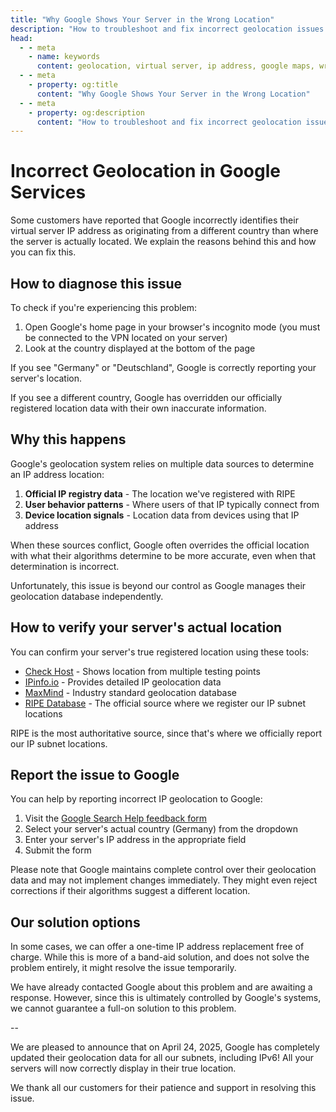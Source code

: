 ```yaml
---
title: "Why Google Shows Your Server in the Wrong Location"
description: "How to troubleshoot and fix incorrect geolocation issues with Google showing your server in the wrong country."
head:
  - - meta
    - name: keywords
      content: geolocation, virtual server, ip address, google maps, wrong location, server management
  - - meta
    - property: og:title
      content: "Why Google Shows Your Server in the Wrong Location"
  - - meta
    - property: og:description
      content: "How to troubleshoot and fix incorrect geolocation issues with Google showing your server in the wrong country."
---
```


# Incorrect Geolocation in Google Services

Some customers have reported that Google incorrectly identifies their virtual server IP address as originating from a different country than where the server is actually located. We explain the reasons behind this and how you can fix this.

## How to diagnose this issue

To check if you're experiencing this problem:

1. Open Google's home page in your browser's incognito mode (you must be connected to the VPN located on your server)
2. Look at the country displayed at the bottom of the page

If you see "Germany" or "Deutschland", Google is correctly reporting your server's location.

If you see a different country, Google has overridden our officially registered location data with their own inaccurate information.

## Why this happens

Google's geolocation system relies on multiple data sources to determine an IP address location:

1. **Official IP registry data** - The location we've registered with RIPE
2. **User behavior patterns** - Where users of that IP typically connect from
3. **Device location signals** - Location data from devices using that IP address

When these sources conflict, Google often overrides the official location with what their algorithms determine to be more accurate, even when that determination is incorrect.

Unfortunately, this issue is beyond our control as Google manages their geolocation database independently.

## How to verify your server's actual location

You can confirm your server's true registered location using these tools:

- [Check Host](https://check-host.net) - Shows location from multiple testing points
- [IPinfo.io](https://ipinfo.io) - Provides detailed IP geolocation data
- [MaxMind](https://www.maxmind.com/en/geoip-demo) - Industry standard geolocation database
- [RIPE Database](https://apps.db.ripe.net/db-web-ui/query?bflag=false&dflag=false&rflag=true&searchtext=&source=RIPE) - The official source where we register our IP subnet locations

RIPE is the most authoritative source, since that's where we officially report our IP subnet locations.

## Report the issue to Google

You can help by reporting incorrect IP geolocation to Google:

1. Visit the [Google Search Help feedback form](https://support.google.com/websearch/workflow/9308722?hl=en)
2. Select your server's actual country (Germany) from the dropdown
3. Enter your server's IP address in the appropriate field
4. Submit the form

Please note that Google maintains complete control over their geolocation data and may not implement changes immediately. They might even reject corrections if their algorithms suggest a different location.

## Our solution options

In some cases, we can offer a one-time IP address replacement free of charge. While this is more of a band-aid solution, and does not solve the problem entirely, it might resolve the issue temporarily.

We have already contacted Google about this problem and are awaiting a response. However, since this is ultimately controlled by Google's systems, we cannot guarantee a full-on solution to this problem.

--

We are pleased to announce that on April 24, 2025, Google has completely updated their geolocation data for all our subnets, including IPv6! All your servers will now correctly display in their true location.

We thank all our customers for their patience and support in resolving this issue.
